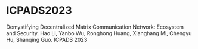 # ICPADS2023
Demystifying Decentralized Matrix Communication Network: Ecosystem and Security. Hao Li, Yanbo Wu, Ronghong Huang, Xianghang Mi, Chengyu Hu, Shanqing Guo. ICPADS 2023
